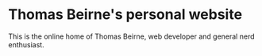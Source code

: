 # Thomas Beirne's personal website

This is the online home of Thomas Beirne, web developer and general nerd enthusiast.
